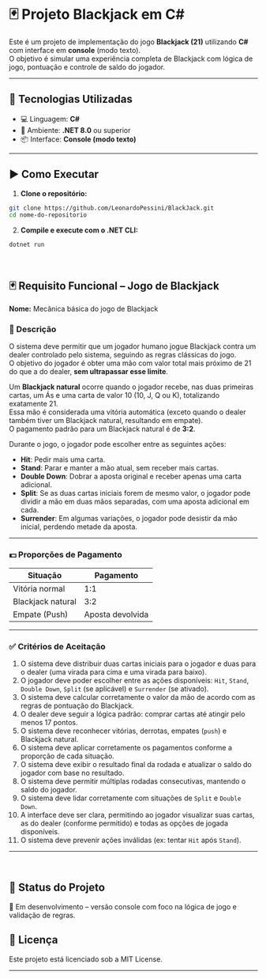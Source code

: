 # 🃏 Projeto Blackjack em C#

Este é um projeto de implementação do jogo **Blackjack (21)** utilizando **C#** com interface em **console** (modo texto).  
O objetivo é simular uma experiência completa de Blackjack com lógica de jogo, pontuação e controle de saldo do jogador.

---

## 🚀 Tecnologias Utilizadas

- 💻 Linguagem: **C#**
- 🧰 Ambiente: **.NET 8.0** ou superior
- 📦 Interface: **Console (modo texto)**

---

## ▶️ Como Executar

1. **Clone o repositório:**

```bash
git clone https://github.com/LeonardoPessini/BlackJack.git
cd nome-do-repositorio
```

2. **Compile e execute com o .NET CLI:**

```bash
dotnet run
```

<br/>

## 🃏 Requisito Funcional – Jogo de Blackjack

**Nome:** Mecânica básica do jogo de Blackjack

### 📄 Descrição
O sistema deve permitir que um jogador humano jogue Blackjack contra um dealer controlado pelo sistema, seguindo as regras clássicas do jogo.  
O objetivo do jogador é obter uma mão com valor total mais próximo de 21 do que a do dealer, **sem ultrapassar esse limite**.

Um **Blackjack natural** ocorre quando o jogador recebe, nas duas primeiras cartas, um Ás e uma carta de valor 10 (10, J, Q ou K), totalizando exatamente 21.  
Essa mão é considerada uma vitória automática (exceto quando o dealer também tiver um Blackjack natural, resultando em empate).  
O pagamento padrão para um Blackjack natural é de **3:2**.

Durante o jogo, o jogador pode escolher entre as seguintes ações:

- **Hit**: Pedir mais uma carta.
- **Stand**: Parar e manter a mão atual, sem receber mais cartas.
- **Double Down**: Dobrar a aposta original e receber apenas uma carta adicional.
- **Split**: Se as duas cartas iniciais forem de mesmo valor, o jogador pode dividir a mão em duas mãos separadas, com uma aposta adicional em cada.
- **Surrender**: Em algumas variações, o jogador pode desistir da mão inicial, perdendo metade da aposta.

---

### 💵 Proporções de Pagamento

| Situação             | Pagamento  |
|----------------------|------------|
| Vitória normal       | 1:1        |
| Blackjack natural    | 3:2        |
| Empate (Push)        | Aposta devolvida |

---

### ✅ Critérios de Aceitação

1. O sistema deve distribuir duas cartas iniciais para o jogador e duas para o dealer (uma virada para cima e uma virada para baixo).
2. O jogador deve poder escolher entre as ações disponíveis: `Hit`, `Stand`, `Double Down`, `Split` (se aplicável) e `Surrender` (se ativado).
3. O sistema deve calcular corretamente o valor da mão de acordo com as regras de pontuação do Blackjack.
4. O dealer deve seguir a lógica padrão: comprar cartas até atingir pelo menos 17 pontos.
5. O sistema deve reconhecer vitórias, derrotas, empates (`push`) e Blackjack natural.
6. O sistema deve aplicar corretamente os pagamentos conforme a proporção de cada situação.
7. O sistema deve exibir o resultado final da rodada e atualizar o saldo do jogador com base no resultado.
8. O sistema deve permitir múltiplas rodadas consecutivas, mantendo o saldo do jogador.
9. O sistema deve lidar corretamente com situações de `Split` e `Double Down`.
10. A interface deve ser clara, permitindo ao jogador visualizar suas cartas, as do dealer (conforme permitido) e todas as opções de jogada disponíveis.
11. O sistema deve prevenir ações inválidas (ex: tentar `Hit` após `Stand`).

---

<br/>

## 📌 Status do Projeto
🚧 Em desenvolvimento – versão console com foco na lógica de jogo e validação de regras.

## 📄 Licença
Este projeto está licenciado sob a MIT License.

---